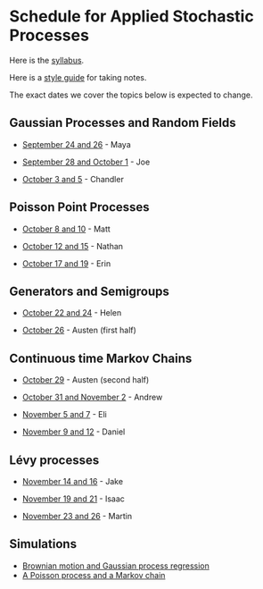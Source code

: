 # Schedule for Applied Stochastic Processes

Here is the [syllabus](syllabus.html).

Here is a [style guide](style.html) for taking notes.

The exact dates we cover the topics below is expected to change.

## Gaussian Processes and Random Fields

- [September 24 and 26](LectureNotes/Lectures/Fall2018/Lecture1/ASPLecture1.html) - Maya

- [September 28 and October 1](LectureNotes/Lectures/Fall2018/Lecture2/ASPLecture2.html) - Joe

- [October 3 and 5](LectureNotes/Lectures/Fall2018/Lecture3/ASPLecture3.html) - Chandler


## Poisson Point Processes

- [October 8 and 10](LectureNotes/Lectures/Fall2018/Lecture4/PPP_notes.html) - Matt

- [October 12 and 15](LectureNotes/Lectures/Fall2018/Lecture5/ASPLecture5.html) - Nathan

- [October 17 and 19](LectureNotes/Lectures/Fall2018/Lecture6/ASPlecturenotes.html) - Erin


## Generators and Semigroups

- [October 22 and 24](LectureNotes/Lectures/Fall2018/Lecture7/ASPLecture7.html) - Helen

- [October 26](LectureNotes/Lectures/Fall2018/Lecture8/ASPLecture8.html) - Austen (first half)

## Continuous time Markov Chains

- [October 29](LectureNotes/Lectures/Fall2018/Lecture8/ASPLecture8.html) - Austen (second half)

- [October 31 and November 2](LectureNotes/Lectures/Fall2018/Lecture9/ASPLecture9.html) - Andrew

- [November 5 and 7](LectureNotes/Lectures/Fall2018/Lecture10/ASPLecture10.html) - Eli

- [November 9 and 12]() - Daniel

## Lévy processes

- [November 14 and 16]() - Jake

- [November 19 and 21]() - Isaac

- [November 23 and 26]() - Martin

## Simulations

- [Brownian motion and Gaussian process regression](demos/gaussian_processes.html)
- [A Poisson process and a Markov chain](demos/poisson.html)
